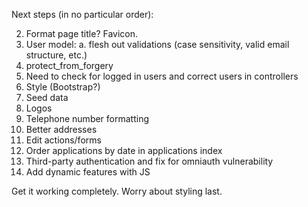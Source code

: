 Next steps (in no particular order):


2. Format page title? Favicon.
3. User model:
    a. flesh out validations (case sensitivity, valid email structure, etc.)
4. protect_from_forgery
5. Need to check for logged in users and correct users in controllers
6. Style (Bootstrap?)
7. Seed data
8. Logos
9. Telephone number formatting
10. Better addresses
11. Edit actions/forms
12. Order applications by date in applications index
13. Third-party authentication and fix for omniauth vulnerability
14. Add dynamic features with JS

Get it working completely. Worry about styling last.
